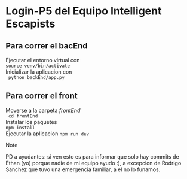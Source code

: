 # Login-P5 del Equipo Intelligent Escapists

## Para correr el bacEnd 

Ejecutar el entorno virtual con <br>
```source venv/bin/activate``` <br>
Inicializar la aplicacion con <br>
``` python backEnd/app.py``` <br>
## Para correr el front 

Moverse a la carpeta *frontEnd* <br>
``` cd frontEnd``` <br>
Instalar los paquetes <br>
``` npm install ``` <br>
Ejecutar la aplicacion 
``` npm run dev ```


> [!NOTE]  
> PD a ayudantes: si ven esto es para informar que solo hay commits de Ethan (yo) porque nadie de mi equipo ayudo :), a excepcion de Rodrigo Sanchez que tuvo una emergencia familiar, a el no lo funamos. 
